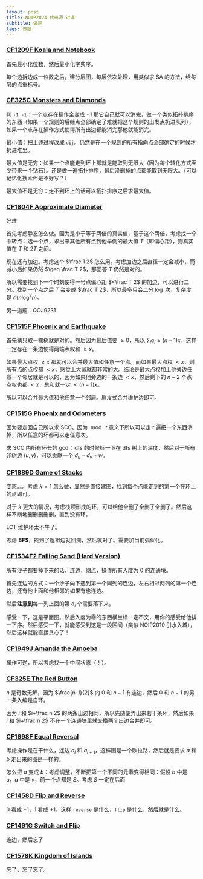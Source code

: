 ```yaml
---
layout: post
title: NOIP2024 代码源 讲课
subtitle: 做题
tags: 做题
---
```


### [CF1209F Koala and Notebook](https://www.luogu.com.cn/problem/CF1209F)

首先最小化位数，然后最小化字典序。

每个边拆边成一位数之后，建分层图，每层依次处理，用类似求 SA 的方法，给每层的点重标号。

### [CF325C Monsters and Diamonds](https://www.luogu.com.cn/problem/CF325C)

判 `-1 -1`：一个点存在操作全变成 $-1$ 那它自己就可以消完，做一个类似拓扑排序的东西（如果一个规则的后继点全部确定了难就把这个规则的出发点扔进队列），如果一个点存在操作方式使得所有出边都能消完那他就能消完。

最小值：把上述过程改成 `dij`。仍然是在一个规则的所有指向点全部确定的时候才扔进堆里。

最大值是无穷：如果一个点能走到环上那就是能取到无限大（因为每个转化方式至少带来一个钻石）。还是做一遍拓扑排序，最后没删掉的点都能取到无限大。（可以记忆化搜索但是不好写？）

最大值不是无穷：走不到环上的话可以拓扑排序之后求最大值。

### [CF1804F Approximate Diameter](https://www.luogu.com.cn/problem/CF1804F)

好难

首先考虑静态怎么做。因为是小于等于两倍的真实值，基于这个两倍，考虑找一个中转点：选一个点，求出来其他所有点到他举例的最大值 $T$（即偏心距），则真实值在 $T$ 和 $2T$ 之间。

现在还有加边。考虑这个 $\frac 1 2$ 怎么用。考虑加边之后直径一定会减小，而减小后如果仍然 $\geq \frac T 2$，那回答 $T$ 仍然是对的。

所以需要找到下一个时刻使得一号点偏心距 $<\frac T 2$ 的加边，可以进行二分。找到一个点之后 $T$ 会变成 $\frac T 2$，所以最多只会二分 $\log$ 次，复杂度是 $\mathcal O(n\log^2 n)$。

另一道题：QOJ9231

### [CF1515F Phoenix and Earthquake](https://www.luogu.com.cn/problem/CF1515F)

首先猜只取一棵树就是对的。然后因为最后值要 $\geq 0$，所以 $\sum_i a_i\geq (n-1)x$。这样一定存在一条边使得两端点权和 $\geq x$。

如果最大点权 $\geq x$ 那就可以合并最大值和任意一个点。而如果最大点权 $<x$，则所有点的点权都 $<x$，感觉上大家就都非常的大。结论是最大点权加上他旁边任意一个邻居就是可以的，因为如果他旁边的一条边 $<x$，然后剩下的 $n-2$ 个点点权也都 $<x$，总和就一定 $<(n-1)x$。

所以可以合并最大值和他任意一个邻居。启发式合并维护边即可。

### [CF1515G Phoenix and Odometers](https://www.luogu.com.cn/problem/CF1515G)

因为要走回自己所以求 SCC。因为 $\bmod\;t$ 意义下所以可以走 $t$ 遍把一个东西消掉，所以任意的环都可以走任意次。

求 SCC 内所有环长的 $\gcd$：dfs 的时候标一下在 dfs 树上的深度，然后对于所有非树边 $(u,v)$，可以贡献一个 $d_u-d_v+w$。

### [CF1889D Game of Stacks](https://www.luogu.com.cn/problem/CF1889D)

变态。。。考虑 $k=1$ 怎么做，显然是直接建图，找到每个点能走到的第一个在环上的点即可。

对于 $k$ 更大的情况，考虑栈顶形成的环，可以给他全删了全删了全删了。然后这样不断地删删删删删，直到没有环。

LCT 维护环太不牛了。

考虑 **BFS**，找到了返祖边就回溯，然后就对了。需要加当前弧优化。

### [CF1534F2 Falling Sand (Hard Version)](https://www.luogu.com.cn/problem/CF1534F2)

所有沙子都要掉下来的话，连边，缩点，操作所有入度为 $0$ 的连通块。

首先连边的方式：一个沙子向下遇到第一个同列的连边，左右相邻两列的第一个连边，还有他上面和他相邻的如果有也连边。

然后**注意到**每一列上面的第 $a_i$ 个需要落下来。

感受一下，这是平面图。然后入度为零的东西横坐标一定不交，用你的感受给他排一下序。然后感受一下，就能感受到这是一段区间（类似 NOIP2010 引水入城），然后这样就能直接贪心了！

### [CF1949J Amanda the Amoeba](https://www.luogu.com.cn/problem/CF1949J)

操作可逆，所以考虑找一个中间状态（！）。

### [CF325E The Red Button](https://www.luogu.com.cn/problem/CF325E)

$n$ 是奇数无解，因为 $\frac{n-1}{2}$ 向 $0$ 和 $n-1$ 有连边，然后 $0$ 和 $n-1$ 的另一条入编是自环。

因为 $i$ 和 $i+\frac n 2$ 的两条出边相同，所以先随便弄出来若干条环，然后如果 $i$ 和 $i+\frac n 2$ 不在一个连通块里就交换两个出边合并即可。

### [CF1698F Equal Reversal](https://www.luogu.com.cn/problem/CF1698F)

考虑操作是在干什么，连边 $a_i$ 和 $a_{i+1}$，这样图是一个欧拉路，然后就是要求 $a$ 和 $b$ 走出来的图是一样的。

怎么把 $a$ 变成 $b$：考虑调整，不断把第一个不同的元素变得相同：假设 $b$ 中是 $u$，$a$ 中是 $v$，前一个点都是 $S$。考虑 $S$ 一定在后面

### [CF1458D Flip and Reverse](https://www.luogu.com.cn/problem/CF1458D)

$0$ 看成 $-1$，$1$ 看成 $+1$，这样 `reverse` 是什么，`flip` 是什么，然后就是什么。

### [CF1491G Switch and Flip](https://www.luogu.com.cn/problem/CF1491G)

连边，然后忘了

### [CF1578K Kingdom of Islands](https://www.luogu.com.cn/problem/CF1578K)

忘了，忘了忘了。